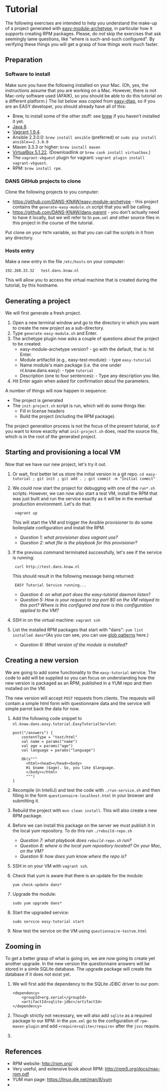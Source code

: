 Tutorial
========

The following exercises are intended to help you understand the make-up of a project
generated with [easy-module-archetype], in particular how it supports creating RPM 
packages. Please, do *not* skip the exercises that ask seemingly lame questions, like
"where is such-and-such configured". By verifying these things you will get a grasp of
how things work much faster.

[easy-module-archetype]: https://github.com/DANS-KNAW/easy-module-archetype


Preparation
-----------

### Software to install
Make sure you have the following installed on your Mac. (Oh, yes, the instructions assume that you
are working on a Mac. However, there is not Mac-only software used (AFAIK), so you should be able to 
do this tutorial on a different platform.) The list below was copied from [easy-dtap], so if you are
an EASY developer, you should already have all of this:

* Brew, to install some of the other stuff: see [brew](http://brew.sh) if you haven't installed it yet.
* [Java 8](http://www.oracle.com/technetwork/java/javase/downloads/index.html).
* [Vagrant 1.9.4](http://vagrantup.com).
* Ansible 2.3.0.0: `brew install ansible` (preferred) or `sudo pip install ansible==2.3.0.0`
* Maven 3.3.3 or higher: `brew install maven` 
* [VirtualBox 5.1.22](https://www.virtualbox.org/wiki/Downloads). (Downloadlink or `brew cask install virtualbox`.)
* The `vagrant-vbguest` plugin for vagrant: `vagrant plugin install vagrant-vbguest`.
* RPM: `brew install rpm`.

[easy-dtap]: https://github.com/DANS-KNAW/easy-dtap#requirements

### DANS GitHub projects to clone
Clone the following projects to you computer:

* https://github.com/DANS-KNAW/easy-module-archetype - this project contains the `generate-easy-module.sh`
  script that you will be calling.
* https://github.com/DANS-KNAW/dans-parent - you don't actually need to have it locally, but we will refer to 
  to `pom.xml` and other source files in this project in the course of the tutorial.

Put clone on your `PATH` variable, so that you can call the scripts in it from any directory.

### Hosts entry
Make a new entry in the file `/etc/hosts` on your computer:

    192.168.33.32   test.dans.knaw.nl
    
This will allow you to access the virtual machine that is created during the tutorial, by this 
hostname.


Generating a project
--------------------
We will first generate a fresh project. 

1. Open a new terminal window and go to the directory in which you want to create the new project
   as a sub-directory.
2. Type `generate-easy-module.sh` and Enter.
3. The archetype plugin now asks a couple of questions about the project to be created: 
    * easy-module-archetype version? - go with the default, that is: hit Enter.
    * Module artifactId (e.g., easy-test-module): - type `easy-tutorial`
    * Name module's main package (i.e. the one under nl.knaw.dans.easy): - type `tutorial`
    * Description (one to four sentences): - Type any description you like.
4. Hit Enter again when asked for confirmation about the parameters.

A number of things will now happen in sequence:
* The project is generated
* The `init-project.sh` script is run, which will do some things like:
    - Fill in license headers
    - Build the project (including the RPM package).
    
The project generation process is not the focus of the present tutorial, so if you want to know exactly 
what `init-project.sh` does, read the source file, which is in the root of the generated project. 

Starting and provisioning a local VM
------------------------------------

Now that we have our new project, let's try it out. 

1. Or wait, first better let us store the initial version in a git repo. `cd easy-tutorial ; git init ; git add . ; git commit -m "Initial commit"`
2. We could now start the project for debugging with one of the `run*.sh` scripts. However, we can now
   also start a test VM, install the RPM that was just built and run the service exactly as it will be
   in the eventual production environment. Let's do that:
   
        vagrant up

   This will start the VM and trigger the Ansible provisioner to do some boilerplate configuration and install the
   RPM.
   * *Question 1: what provisioner does vagrant use?* 
   * *Question 2: what file is the playbook for this provisioner?* 
     
   
3. If the previous command terminated successfully, let's see if the service is running:

        curl http://test.dans.knaw.nl
        
   This should result in the following message being returned:
            
        EASY Tutorial Service running...

   * *Question 4: on what port does the easy-tutorial daemon listen?* 
   * *Question 5: How is your request to tcp port 80 on the VM relayed to this port? 
      Where is this configured and how is this configuration applied to the VM?* 

4. SSH in on the virtual machine: `vagrant ssh`
5. List the installed RPM packages that start with "dans": `yum list installed dans*`(As you can see, you 
  can use [glob patterns] here.)	

   * *Question 6: What version of the module is installed?*
   
[glob patterns]: https://en.wikipedia.org/wiki/Glob_%28programming%29

Creating a new version
----------------------

We are going to add some functionality to the `easy-tutorial` service. The code to add will be supplied
so you can focus on understanding how the new version is packaged as an RPM, published in a YUM repo and
then installed on the VM.

The new version will accept `POST` requests from clients. The requests will contain a simple html
form with questionnaire data and the service will simple parrot back the data for now.
 
1. Add the following code snippet to `nl.knaw.dans.easy.tutorial.EasyTutorialServlet`:

       post("/answers") {
           contentType = "text/html"
           val name = params("name")
           val age = params("age")
           val language = params("language")
   
           Ok(s"""
             <html><head></head><body>
             Hi $name ($age). So, you like $language.
             </body></html>
             """)
       }

2. Recompile (in IntelliJ) and test the code with `./run-service.sh` and then filling in the form
   `questionnaire-localhost.html` in your browser and submitting it.
3. Rebuild the project with `mvn clean install`. This will also create a new RPM package.
4. Before we can install this package on the server we must publish it in the local yum repository.
   To do this run `./rebuild-repo.sh`
   
   * *Question 7: what playbook does `rebuild-repo.sh` run?* 
   * *Question 8: where is the local yum repository located? On your Mac, on the VM?*
   * *Question 9: how does yum know where the repo is?*
   
5. SSH in on your VM with `vagrant ssh`.
6. Check that yum is aware that there is an update for the module: 

       yum check-update dans*
    
7. Upgrade the module:

       sudo yum upgrade dans*

8. Start the upgraded service:

       sudo service easy-tutorial start
       
9. Now test the service on the VM using `questionnaire-testvm.html`


Zooming in
----------
To get a better grasp of what is going on, we are now going to create yet another upgrade. In the 
new version the questionnaire answers will be stored in a simle SQLite database. The upgrade package
will create the database if it does not exist yet.
 
1. We will first add the dependency to the SQLite JDBC driver to our pom:
 
       <dependency>
           <groupId>org.xerial</groupId>
           <artifactId>sqlite-jdbc</artifactId>
       </dependency>
   
2. Though strictly not necessary, we will also add `sqlite` as a required package to our RPM: in the
   `pom.xml` go to the configuration of `rpm-maven-plugin` and add `<require>sqlite</require>` after
   the `jsvc` require.
3.    
 
 
 


















References
----------
* RPM website: http://rpm.org/
* Very useful, and extensive book about RPM: http://rpm5.org/docs/max-rpm.pdf
* YUM man page: https://linux.die.net/man/8/yum
* 

